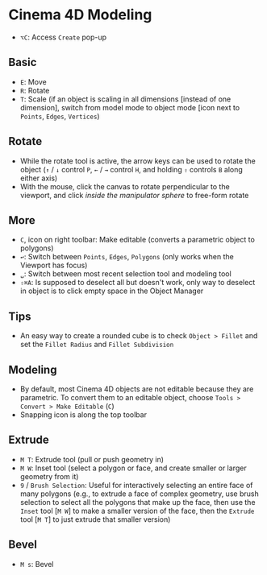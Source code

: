 # Cinema 4D Modeling

- `⌥C`: Access `Create` pop-up

## Basic

- `E`: Move
- `R`: Rotate
- `T`: Scale (if an object is scaling in all dimensions [instead of one dimension], switch from model mode to object mode [icon next to `Points`, `Edges`, `Vertices`)

## Rotate

- While the rotate tool is active, the arrow keys can be used to rotate the object (`↑` / `↓` control `P`, `←` / `→` control `H`, and holding `⇧` controls `B` along either axis)
- With the mouse, click the canvas to rotate perpendicular to the viewport, and click *inside the manipulator sphere* to free-form rotate

## More

- `C`, icon on right toolbar: Make editable (converts a parametric object to polygons)
- `↩`: Switch between `Points`, `Edges`, `Polygons` (only works when the Viewport has focus)
- `␣`: Switch between most recent selection tool and modeling tool
- `⇧⌘A`: Is supposed to deselect all but doesn't work, only way to deselect in object is to click empty space in the Object Manager

## Tips

- An easy way to create a rounded cube is to check `Object > Fillet` and set the `Fillet Radius` and `Fillet Subdivision`

## Modeling

- By default, most Cinema 4D objects are not editable because they are parametric. To convert them to an editable object, choose `Tools > Convert > Make Editable` (`C`)
- Snapping icon is along the top toolbar

## Extrude

- `M T`: Extrude tool (pull or push geometry in)
- `M W`: Inset tool (select a polygon or face, and create smaller or larger geometry from it)
- `9` / `Brush Selection`: Useful for interactively selecting an entire face of many polygons (e.g., to extrude a face of complex geometry, use brush selection to select all the polygons that make up the face, then use the `Inset` tool [`M W`] to make a smaller version of the face, then the `Extrude` tool [`M T`] to just extrude that smaller version)

## Bevel

- `M s`: Bevel
